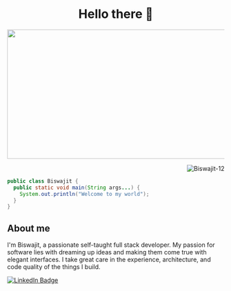 <div align="center">
    <h1>Hello there 🤚</h1>
</div>
<div align="center">
  <img src="https://media.giphy.com/media/dWesBcTLavkZuG35MI/giphy.gif" width="600" height="300"/>
</div>

<p align="right"> <img src="https://komarev.com/ghpvc/?username=Biswajit-12&label=Profile%20views&color=0e75b6&style=flat" alt="Biswajit-12" /> </p>

```JAVA
public class Biswajit {
  public static void main(String args...) {
    System.out.println("Welcome to my world");
  }  
}
```
<h2>About me</h2>

I'm Biswajit, a passionate self-taught full stack developer. My passion for software lies with dreaming up ideas and making them come true with elegant interfaces. I take great care in the experience, architecture, and code quality of the things I build.



<div id="badges">
  <a href="https://www.linkedin.com/in/biswajit-mohapatra-0a8368269/">
    <img src="https://img.shields.io/badge/LinkedIn-blue?style=for-the-badge&logo=linkedin&logoColor=white" alt="LinkedIn Badge"/>
  </a>
</div>
